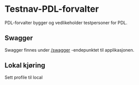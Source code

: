 # Testnav-PDL-forvalter
PDL-forvalter bygger og vedlikeholder testpersoner for PDL.
 
## Swagger
Swagger finnes under [/swagger](https://testnav-pdl-forvalter.dev.intern.nav.no/swagger) -endepunktet til applikasjonen.

## Lokal kjøring
Sett profile til local
